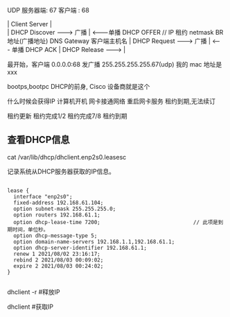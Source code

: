 
UDP
    服务器端: 67
    客户端  : 68


|       Client              Server
|   
|   DHCP Discover  ---> 广播
|             <---单播          DHCP OFFER      // IP 租约 netmask  BR地址(广播地址)  DNS  Gateway  客户端主机名
|   DHCP Request   ---> 广播
|                  <--- 单播    DHCP ACK
|   DHCP Release   --->
|   

最开始，客户端 0.0.0.0:68 发广播 255.255.255.255.67(udp) 我的 mac 地址是 xxx


bootps,bootpc  DHCP的前身, Cisco 设备商就是这个

什么时候会获得IP
    计算机开机
    网卡接通网络
    重启网卡服务
    租约到期,无法续订


租约更新
    租约完成1/2
    租约完成7/8
    租约到期


## 查看DHCP信息

cat /var/lib/dhcp/dhclient.enp2s0.leasesc

记录系统从DHCP服务器获取的IP信息。

```

lease {
  interface "enp2s0";
  fixed-address 192.168.61.104;
  option subnet-mask 255.255.255.0;
  option routers 192.168.61.1;
  option dhcp-lease-time 7200;                              // 此项是到期时间，单位秒。
  option dhcp-message-type 5;
  option domain-name-servers 192.168.1.1,192.168.61.1;
  option dhcp-server-identifier 192.168.61.1;
  renew 1 2021/08/02 23:16:17;
  rebind 2 2021/08/03 00:09:02;
  expire 2 2021/08/03 00:24:02;
}


```

dhclient -r #释放IP

dhclient #获取IP
